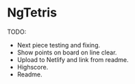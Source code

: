 # NgTetris

TODO:

- Next piece testing and fixing.
- Show points on board on line clear.
- Upload to Netlify and link from readme.
- Highscore.
- Readme.
